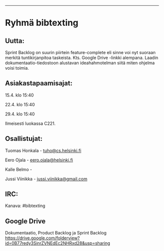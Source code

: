 
----------------
Ryhmä bibtexting
================

Uutta:
------
Sprint Backlog on suurin piirtein feature-complete eli sinne voi nyt suoraan merkitä tuntikirjanpitoa taskeista. Kts. Google Drive -linkki alempana. Laadin dokumentaatio-tiedostoon alustavan ideahahmotelman siitä miten ohjelma voisi toimia.


Asiakastapaamisajat:
--------------------

15.4. klo 15:40

22.4. klo 15:40

29.4. klo 15:40 

Ilmeisesti luokassa C221.

Osallistujat:
-------------

Tuomas Honkala - tuho@cs.helsinki.fi

Eero Ojala - eero.ojala@helsinki.fi

Kalle Belmo - 

Jussi Viinikka - jussi.viinikka@gmail.com

IRC:
----

Kanava: #bibtexting

Google Drive
------------
Dokumentaatio, Product Backlog ja Sprint Backlog
https://drive.google.com/folderview?id=0B77redy3SinrZVNEdEc2NHRxd28&usp=sharing
